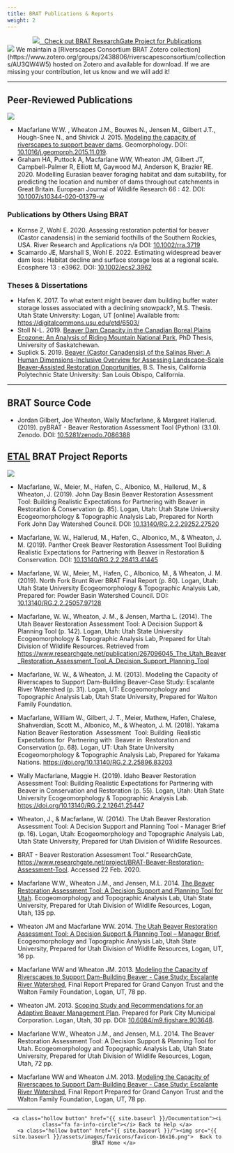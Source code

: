 ```yaml
---
title: BRAT Publications & Reports
weight: 2
--- 
```


<div align="center">
	<a class="hollow button" href="https://www.researchgate.net/project/BRAT-Beaver-Restoration-Assessment-Tool" ><img src="{{ site.baseurl }}/assets/images/RG_Icon_24.png">&nbsp;&nbsp; Check out BRAT ResearchGate Project for Publications</a>
</div>
<a href="https://www.zotero.org/groups/2438806/riverscapesconsortium/collections/AU3QW4W5"><img class="float-left" src="{{ site.baseurl }}/assets/images/orgs/Zotero.png"></a>  We maintain a [Riverscapes Consortium BRAT Zotero collection](https://www.zotero.org/groups/2438806/riverscapesconsortium/collections/AU3QW4W5)  hosted on Zotero and available for download.  If we are missing your contribution, let us know and we will add it!

----
## Peer-Reviewed Publications 
<a href="https://www.zotero.org/groups/2438806/riverscapesconsortium/collections/N4LBB98E"><img class="float-right" src="{{ site.baseurl }}/assets/images/orgs/Zotero.png"></a> 
- Macfarlane W.W. , Wheaton J.M., Bouwes N., Jensen M., Gilbert J.T., Hough-Snee N., and Shivick J. 2015. [Modeling the capacity of riverscapes to support beaver dams](https://www.researchgate.net/publication/285590037_Modeling_the_capacity_of_riverscapes_to_support_beaver_dams). Geomorphology. DOI: [10.1016/j.geomorph.2015.11.019](http://dx.doi.org/10.1016/j.geomorph.2015.11.019).
- Graham HA, Puttock A, Macfarlane WW, Wheaton JM, Gilbert JT, Campbell-Palmer R, Elliott M, Gaywood MJ, Anderson K, Brazier RE. 2020. Modelling Eurasian beaver foraging habitat and dam suitability, for predicting the location and number of dams throughout catchments in Great Britain. European Journal of Wildlife Research 66 : 42. DOI: [10.1007/s10344-020-01379-w](http://dx.doi.org/10.1007/s10344-020-01379-w)

### Publications by Others Using BRAT

-  Kornse Z, Wohl E. 2020. Assessing restoration potential for beaver (Castor canadensis) in the semiarid foothills of the Southern Rockies, USA. River Research and Applications n/a DOI: [10.1002/rra.3719](http://dx.doi.org/10.1002/rra.3719) 
-  Scamardo JE, Marshall S, Wohl E. 2022. Estimating widespread beaver dam loss: Habitat decline and surface storage loss at a regional scale. Ecosphere 13 : e3962. DOI: [10.1002/ecs2.3962](http://dx.doi.org/10.1002/ecs2.3962)

### Theses & Dissertations

-  Hafen K. 2017. To what extent might beaver dam building buffer water storage losses associated with a declining snowpack?, M.S. Thesis. Utah State University: Logan, UT [online] Available from: https://digitalcommons.usu.edu/etd/6503/
-   Stoll N-L. 2019. [Beaver Dam Capacity in the Canadian Boreal Plains Ecozone: An Analysis of Riding Mountain National Park](https://harvest.usask.ca/handle/10388/12540), PhD Thesis, University of Saskatchewan.
- Suplick S. 2019. [Beaver (Castor Canadensis) of the Salinas River: A Human Dimensions-Inclusive Overview for Assessing Landscape-Scale Beaver-Assisted Restoration Opportunities](https://digitalcommons.calpoly.edu/nrmsp/57), B.S. Thesis, California Polytechnic State University: San Louis Obispo, California.

----

## BRAT Source Code

- Jordan Gilbert, Joe Wheaton, Wally Macfarlane, & Margaret Hallerud. (2019). pyBRAT - Beaver Restoration Assessment Tool (Python) (3.1.0). Zenodo. DOI: [10.5281/zenodo.7086388](https://doi.org/10.5281/zenodo.7086388)

## [ETAL](http://etal.joewheaton.org) BRAT Project Reports
<a href="https://www.zotero.org/groups/2438806/riverscapesconsortium/collections/LZ4KMGDK"><img class="float-right" src="{{ site.baseurl }}/assets/images/orgs/Zotero.png"></a> 

-  Macfarlane, W., Meier, M., Hafen, C., Albonico, M., Hallerud, M., & Wheaton, J. (2019). John Day Basin Beaver Restoration Assessment Tool: Building Realistic Expectations for Partnering with Beaver in Restoration & Conservation (p. 85). Logan, Utah: Utah State University Ecogeomorphology & Topographic Analysis Lab, Prepared for North Fork John Day Watershed Council. DOI: [10.13140/RG.2.2.29252.27520](https://dx.doi.org/10.13140/RG.2.2.29252.27520)
-  Macfarlane, W. W., Hallerud, M., Hafen, C., Albonico, M., & Wheaton, J. M. (2019). Panther Creek Beaver Restoration Assessment Tool Building Realistic Expectations for Partnering with Beaver in Restoration & Conservation. DOI: [10.13140/RG.2.2.28413.41445](https://dx.doi.org/10.13140/RG.2.2.28413.41445)
-  Macfarlane, W. W., Meier, M., Hafen, C., Albonico, M., & Wheaton, J. M. (2019). North Fork Brunt River BRAT Final Report (p. 80). Logan, Utah: Utah State University Ecogeomorphology & Topographic Analysis Lab, Prepared for: Powder Basin Watershed Council. DOI: [10.13140/RG.2.2.25057.97128](https://doi.org/10.13140/RG.2.2.25057.97128)
-  Macfarlane, W. W., Wheaton, J. M., & Jensen, Martha L. (2014). The Utah Beaver Restoration Assessment Tool: A Decision Support & Planning Tool (p. 142). Logan, Utah: Utah State University Ecogeomorphology & Topographic Analysis Lab, Prepared for Utah Division of Wildlife Resources. Retrieved from https://www.researchgate.net/publication/267096045_The_Utah_Beaver_Restoration_Assessment_Tool_A_Decision_Support_Planning_Tool
-  Macfarlane, W. W., & Wheaton, J. M. (2013). Modeling the Capacity of Riverscapes to Support Dam-Building Beaver-Case Study: Escalante River Watershed (p. 31). Logan, UT: Ecogeomorphology and Topographic Analysis Lab, Utah State University, Prepared for Walton Family Foundation.
-  Macfarlane, William W., Gilbert, J. T., Meier, Mathew, Hafen, Chalese, Shahverdian, Scott M., Albonico, M., & Wheaton, J. M. (2018). Yakama Nation Beaver Restoration  Assessment  Tool: Building  Realistic  Expectations for  Partnering with  Beaver in  Restoration and Conservation (p. 68). Logan, UT: Utah State University Ecogeomorphology & Topographic Analysis Lab, Prepared for Yakama Nations. https://doi.org/10.13140/RG.2.2.25896.83203
-  Wally Macfarlane, Maggie H. (2019). Idaho Beaver Restoration Assessment Tool: Building Realistic Expectations for Partnering with Beaver in Conservation and Restoration (p. 55). Logan, Utah: Utah State University Ecogeomorphology & Topographic Analysis Lab. https://doi.org/10.13140/RG.2.2.12641.25447
-  Wheaton, J., & Macfarlane, W. (2014). The Utah Beaver Restoration Assessment Tool: A Decision Support and Planning Tool - Manager Brief (p. 16). Logan, Utah: Ecogeomorphology and Topographic Analysis Lab, Utah State University, Prepared for Utah Division of Wildlife Resources.


- BRAT - Beaver Restoration Assessment Tool.” ResearchGate, https://www.researchgate.net/project/BRAT-Beaver-Restoration-Assessment-Tool. Accessed 22 Feb. 2020.

- Macfarlane W.W., Wheaton J.M., and Jensen, M.L. 2014. [The Beaver Restoration Assessment Tool: A Decision Support and Planning Tool for Utah](http://etal.usu.edu/Downloads/BRAT/UTAH_BRAT_FinalReport.pdf). Ecogeomorphology and Topographic Analysis Lab, Utah State University, Prepared for Utah Division of Wildlife Resources, Logan, Utah, 135 pp.
- Wheaton JM and Macfarlane WW. 2014. [The Utah Beaver Restoration Assessment Tool: A Decision Support & Planning Tool – Manager Brief](http://etal.usu.edu/Downloads/BRAT/UTAH_BRAT_Management%20Brief.pdf), Ecogeomorphology and Topographic Analysis Lab, Utah State University, Prepared for Utah Division of Wildlife Resources, Logan, UT, 16 pp. 
- Macfarlane WW and Wheaton JM. 2013. [Modeling the Capacity of Riverscapes to Support Dam-Building Beaver - Case Study: Escalante River Watershed](http://etal.usu.edu/GCT/BRAT_Final_Report.pdf), Final Report Prepared for Grand Canyon Trust and the Walton Family Foundation, Logan, UT, 78 pp.
- Wheaton JM. 2013. [Scoping Study and Recommendations for an Adaptive Beaver Management Plan](http://etal.usu.edu/Reports/Beaver_Management_Plan_Recc_Park_City_%20Report_FINAL.pdf). Prepared for Park City  Municipal Corporation. Logan, Utah, 30 pp.  DOI: [10.6084/m9.figshare.903648](http://dx.doi.org/10.6084/m9.figshare.903648).
- Macfarlane W.W., Wheaton J.M., and Jensen, M.L. 2014. The Beaver Restoration Assessment Tool: A Decision Support & Planning Tool for Utah. Ecogeomorphology and Topographic Analysis Lab, Utah State University, Prepared for Utah Division of Wildlife Resources, Logan, Utah, 72 pp.
- Macfarlane WW and Wheaton J.M. 2013. [Modeling the Capacity of Riverscapes to Support Dam-Building Beaver - Case Study: Escalante River Watershed](http://etal.usu.edu/GCT/BRAT_Final_Report.pdf), Final Report Prepared for Grand Canyon Trust and the Walton Family Foundation, Logan, UT, 78 pp.






------
<div align="center">

	<a class="hollow button" href="{{ site.baseurl }}/Documentation"><i class="fa fa-info-circle"></i> Back to Help </a>
	<a class="hollow button" href="{{ site.baseurl }}/"><img src="{{ site.baseurl }}/assets/images/favicons/favicon-16x16.png">  Back to BRAT Home </a>  
</div>